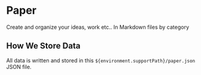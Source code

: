 # Paper

Create and organize your ideas, work etc.. In Markdown files by category

## How We Store Data

All data is written and stored in this `${environment.supportPath}/paper.json` JSON file.

